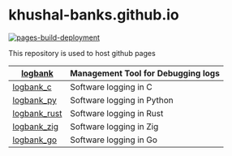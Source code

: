 # khushal-banks.github.io
[![pages-build-deployment](https://github.com/khushal-banks/khushal-banks.github.io/actions/workflows/pages/pages-build-deployment/badge.svg)](https://github.com/khushal-banks/khushal-banks.github.io/actions/workflows/pages/pages-build-deployment)

This repository is used to host github pages

| [logbank] | Management Tool for Debugging logs |
| --- | --- |
| [logbank_c] | Software logging in C |
| [logbank_py] | Software logging in Python |
| [logbank_rust] | Software logging in Rust |
| [logbank_zig] | Software logging in Zig |
| [logbank_go] | Software logging in Go |

[logbank]:https://khushal-banks.github.io/docs/logbank
[logbank_c]:https://khushal-banks.github.io/docs/logbank_c/doxygen/html/
[logbank_py]:https://khushal-banks.github.io/docs/logbank_py
[logbank_rust]:https://khushal-banks.github.io/docs/logbank_rust
[logbank_zig]:https://khushal-banks.github.io/docs/logbank_zig
[logbank_go]:https://khushal-banks.github.io/docs/logbank_go
